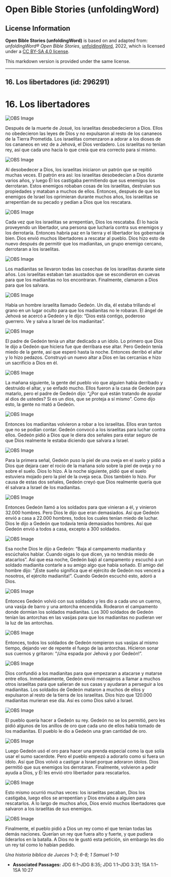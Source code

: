 # Open Bible Stories (unfoldingWord)

## License Information

**Open Bible Stories (unfoldingWord)** is based on and adapted from: _unfoldingWord® Open Bible Stories_, [unfoldingWord](https://unfoldingword.org/utw), 2022, which is licensed under a [CC BY-SA 4.0 license](https://creativecommons.org/licenses/by-sa/4.0/legalcode.en).

This markdown version is provided under the same license.



--------------------------------

## 16. Los libertadores (id: 296291)

16\. Los libertadores
=====================

![OBS Image](https://cdn.door43.org/obs/jpg/360px/obs-en-16-01.jpg)

Después de la muerte de Josué, los israelitas desobedecieron a Dios. Ellos no obedecieron las leyes de Dios y no expulsaron al resto de los cananeos de la Tierra Prometida. Los israelitas comenzaron a adorar a los dioses de los cananeos en vez de a Jehová, el Dios verdadero. Los israelitas no tenían rey, así que cada uno hacía lo que creía que era correcto para sí mismo.

![OBS Image](https://cdn.door43.org/obs/jpg/360px/obs-en-16-02.jpg)

Al desobedecer a Dios, los israelitas iniciaron un patrón que se repitió muchas veces. El patrón era así: los israelitas desobedecían a Dios durante varios años, y luego Él los castigaba permitiendo que sus enemigos los derrotaran. Estos enemigos robaban cosas de los israelitas, destruían sus propiedades y mataban a muchos de ellos. Entonces, después de que los enemigos de Israel los oprimieran durante muchos años, los israelitas se arrepentían de su pecado y pedían a Dios que los rescatara.

![OBS Image](https://cdn.door43.org/obs/jpg/360px/obs-en-16-03.jpg)

Cada vez que los israelitas se arrepentían, Dios los rescataba. Él lo hacía proveyendo un libertador, una persona que lucharía contra sus enemigos y los derrotaría. Entonces habría paz en la tierra y el libertador los gobernaría bien. Dios envió muchos libertadores a rescatar al pueblo. Dios hizo esto de nuevo después de permitir que los madianitas, un grupo enemigo cercano, derrotaran a los israelitas.

![OBS Image](https://cdn.door43.org/obs/jpg/360px/obs-en-16-04.jpg)

Los madianitas se llevaron todas las cosechas de los israelitas durante siete años. Los israelitas estaban tan asustados que se escondieron en cuevas para que los madianitas no los encontraran. Finalmente, clamaron a Dios para que los salvara.

![OBS Image](https://cdn.door43.org/obs/jpg/360px/obs-en-16-05.jpg)

Había un hombre israelita llamado Gedeón. Un día, él estaba trillando el grano en un lugar oculto para que los madianitas no le robaran. El ángel de Jehová se acercó a Gedeón y le dijo: “Dios está contigo, poderoso guerrero. Ve y salva a Israel de los madianitas”.

![OBS Image](https://cdn.door43.org/obs/jpg/360px/obs-en-16-06.jpg)

El padre de Gedeón tenía un altar dedicado a un ídolo. Lo primero que Dios le dijo a Gedeón que hiciera fue que derribara ese altar. Pero Gedeón tenía miedo de la gente, así que esperó hasta la noche. Entonces derribó el altar y lo hizo pedazos. Construyó un nuevo altar a Dios en las cercanías e hizo un sacrificio a Dios en él.

![OBS Image](https://cdn.door43.org/obs/jpg/360px/obs-en-16-07.jpg)

La mañana siguiente, la gente del pueblo vio que alguien había derribado y destruido el altar, y se enfadó mucho. Ellos fueron a la casa de Gedeón para matarlo, pero el padre de Gedeón dijo: “¿Por qué están tratando de ayudar al dios de ustedes? Si es un dios, que se proteja a sí mismo”. Como dijo esto, la gente no mató a Gedeón.

![OBS Image](https://cdn.door43.org/obs/jpg/360px/obs-en-16-08.jpg)

Entonces los madianitas volvieron a robar a los israelitas. Ellos eran tantos que no se podían contar. Gedeón convocó a los israelitas para luchar contra ellos. Gedeón pidió a Dios que le diera dos señales para estar seguro de que Dios realmente le estaba diciendo que salvara a Israel.

![OBS Image](https://cdn.door43.org/obs/jpg/360px/obs-en-16-09.jpg)

Para la primera señal, Gedeón puso la piel de una oveja en el suelo y pidió a Dios que dejara caer el rocío de la mañana solo sobre la piel de oveja y no sobre el suelo. Dios lo hizo. A la noche siguiente, pidió que el suelo estuviera mojado pero la piel de la oveja seca. Dios también lo hizo. Por causa de estas dos señales, Gedeón creyó que Dios realmente quería que él salvara a Israel de los madianitas.

![OBS Image](https://cdn.door43.org/obs/jpg/360px/obs-en-16-10.jpg)

Entonces Gedeón llamó a los soldados para que vinieran a él, y vinieron 32\.000 hombres. Pero Dios le dijo que eran demasiados. Así que Gedeón envió a casa a 22\.000 hombres, todos los cuales tenían miedo de luchar. Dios le dijo a Gedeón que todavía tenía demasiados hombres. Así que Gedeón envió a todos a casa, excepto a 300 soldados.

![OBS Image](https://cdn.door43.org/obs/jpg/360px/obs-en-16-11.jpg)

Esa noche Dios le dijo a Gedeón: “Baja al campamento madianita y escúchalos hablar. Cuando oigas lo que dicen, ya no tendrás miedo de atacarlos”. Así que esa noche, Gedeón bajó al campamento y escuchó a un soldado madianita contarle a su amigo algo que había soñado. El amigo del hombre dijo: “¡Este sueño significa que el ejército de Gedeón nos vencerá a nosotros, el ejército madianita!”. Cuando Gedeón escuchó esto, adoró a Dios.

![OBS Image](https://cdn.door43.org/obs/jpg/360px/obs-en-16-12.jpg)

Entonces Gedeón volvió con sus soldados y les dio a cada uno un cuerno, una vasija de barro y una antorcha encendida. Rodearon el campamento donde dormían los soldados madianitas. Los 300 soldados de Gedeón tenían las antorchas en las vasijas para que los madianitas no pudieran ver la luz de las antorchas.

![OBS Image](https://cdn.door43.org/obs/jpg/360px/obs-en-16-13.jpg)

Entonces, todos los soldados de Gedeón rompieron sus vasijas al mismo tiempo, dejando ver de repente el fuego de las antorchas. Hicieron sonar sus cuernos y gritaron: “¡Una espada por Jehová y por Gedeón!”.

![OBS Image](https://cdn.door43.org/obs/jpg/360px/obs-en-16-14.jpg)

Dios confundió a los madianitas para que empezaran a atacarse y matarse entre ellos. Inmediatamente, Gedeón envió mensajeros a llamar a muchos otros israelitas para que salieran de sus casas y ayudaran a perseguir a los madianitas. Los soldados de Gedeón mataron a muchos de ellos y expulsaron al resto de la tierra de los israelitas. Dios hizo que 120\.000 madianitas murieran ese día. Así es como Dios salvó a Israel.

![OBS Image](https://cdn.door43.org/obs/jpg/360px/obs-en-16-15.jpg)

El pueblo quería hacer a Gedeón su rey. Gedeón no se los permitió, pero les pidió algunos de los anillos de oro que cada uno de ellos había tomado de los madianitas. El pueblo le dio a Gedeón una gran cantidad de oro.

![OBS Image](https://cdn.door43.org/obs/jpg/360px/obs-en-16-16.jpg)

Luego Gedeón usó el oro para hacer una prenda especial como la que solía usar el sumo sacerdote. Pero el pueblo empezó a adorarlo como si fuera un ídolo. Así que Dios volvió a castigar a Israel porque adoraron ídolos. Dios permitió que sus enemigos los derrotaran. Finalmente, volvieron a pedir ayuda a Dios, y Él les envió otro libertador para rescatarlos.

![OBS Image](https://cdn.door43.org/obs/jpg/360px/obs-en-16-17.jpg)

Esto mismo ocurrió muchas veces: los israelitas pecaban, Dios los castigaba, luego ellos se arrepentían y Dios enviaba a alguien para rescatarlos. A lo largo de muchos años, Dios envió muchos libertadores que salvaron a los israelitas de sus enemigos.

![OBS Image](https://cdn.door43.org/obs/jpg/360px/obs-en-16-18.jpg)

Finalmente, el pueblo pidió a Dios un rey como el que tenían todas las demás naciones. Querían un rey que fuera alto y fuerte, y que pudiera liderarlos en la batalla. A Dios no le gustó esta petición, sin embargo les dio un rey tal como lo habían pedido.

*Una historia bíblica de Jueces 1–3; 6–8; 1 Samuel 1–10*

* **Associated Passages:** JDG 6:1–JDG 8:35; JDG 1:1–JDG 3:31; 1SA 1:1–1SA 10:27


